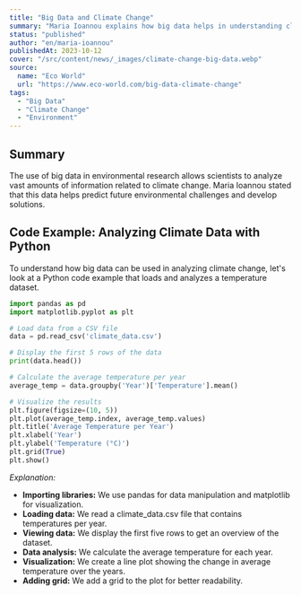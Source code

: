 ```yaml
---
title: "Big Data and Climate Change"
summary: "Maria Ioannou explains how big data helps in understanding climate change."
status: "published"
author: "en/maria-ioannou"
publishedAt: 2023-10-12
cover: "/src/content/news/_images/climate-change-big-data.webp"
source:
  name: "Eco World"
  url: "https://www.eco-world.com/big-data-climate-change"
tags:
  - "Big Data"
  - "Climate Change"
  - "Environment"
---
```


## Summary

The use of big data in environmental research allows scientists to analyze vast amounts of information related to climate change. Maria Ioannou stated that this data helps predict future environmental challenges and develop solutions.

## Code Example: Analyzing Climate Data with Python

To understand how big data can be used in analyzing climate change, let's look at a Python code example that loads and analyzes a temperature dataset.

```python
import pandas as pd
import matplotlib.pyplot as plt

# Load data from a CSV file
data = pd.read_csv('climate_data.csv')

# Display the first 5 rows of the data
print(data.head())

# Calculate the average temperature per year
average_temp = data.groupby('Year')['Temperature'].mean()

# Visualize the results
plt.figure(figsize=(10, 5))
plt.plot(average_temp.index, average_temp.values)
plt.title('Average Temperature per Year')
plt.xlabel('Year')
plt.ylabel('Temperature (°C)')
plt.grid(True)
plt.show()
```

_Explanation:_

- **Importing libraries:** We use pandas for data manipulation and matplotlib for visualization.
- **Loading data:** We read a climate_data.csv file that contains temperatures per year.
- **Viewing data:** We display the first five rows to get an overview of the dataset.
- **Data analysis:** We calculate the average temperature for each year.
- **Visualization:** We create a line plot showing the change in average temperature over the years.
- **Adding grid:** We add a grid to the plot for better readability.
